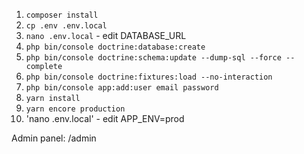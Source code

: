 1. `composer install`
2. `cp .env .env.local`
3. `nano .env.local` - edit DATABASE_URL
4. `php bin/console doctrine:database:create`
5. `php bin/console doctrine:schema:update --dump-sql --force --complete`
6. `php bin/console doctrine:fixtures:load --no-interaction`
7. `php bin/console app:add:user email password`
8. `yarn install`
9. `yarn encore production`
10. 'nano .env.local' - edit APP_ENV=prod

Admin panel: /admin
